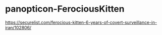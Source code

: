 # panopticon-FerociousKitten

https://securelist.com/ferocious-kitten-6-years-of-covert-surveillance-in-iran/102806/
